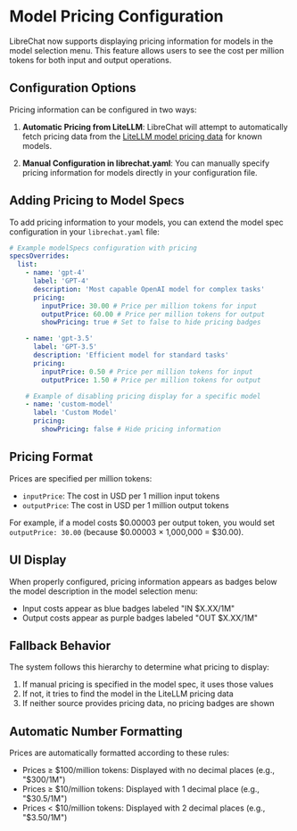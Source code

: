 # Model Pricing Configuration

LibreChat now supports displaying pricing information for models in the model selection menu. This feature allows users to see the cost per million tokens for both input and output operations.

## Configuration Options

Pricing information can be configured in two ways:

1. **Automatic Pricing from LiteLLM**: LibreChat will attempt to automatically fetch pricing data from the [LiteLLM model pricing data](https://github.com/BerriAI/litellm/blob/main/model_prices_and_context_window.json) for known models.

2. **Manual Configuration in librechat.yaml**: You can manually specify pricing information for models directly in your configuration file.

## Adding Pricing to Model Specs

To add pricing information to your models, you can extend the model spec configuration in your `librechat.yaml` file:

```yaml
# Example modelSpecs configuration with pricing
specsOverrides:
  list:
    - name: 'gpt-4'
      label: 'GPT-4'
      description: 'Most capable OpenAI model for complex tasks'
      pricing:
        inputPrice: 30.00 # Price per million tokens for input
        outputPrice: 60.00 # Price per million tokens for output
        showPricing: true # Set to false to hide pricing badges

    - name: 'gpt-3.5'
      label: 'GPT-3.5'
      description: 'Efficient model for standard tasks'
      pricing:
        inputPrice: 0.50 # Price per million tokens for input
        outputPrice: 1.50 # Price per million tokens for output

    # Example of disabling pricing display for a specific model
    - name: 'custom-model'
      label: 'Custom Model'
      pricing:
        showPricing: false # Hide pricing information
```

## Pricing Format

Prices are specified per million tokens:

- `inputPrice`: The cost in USD per 1 million input tokens
- `outputPrice`: The cost in USD per 1 million output tokens

For example, if a model costs $0.00003 per output token, you would set `outputPrice: 30.00` (because $0.00003 × 1,000,000 = $30.00).

## UI Display

When properly configured, pricing information appears as badges below the model description in the model selection menu:

- Input costs appear as blue badges labeled "IN $X.XX/1M"
- Output costs appear as purple badges labeled "OUT $X.XX/1M"

## Fallback Behavior

The system follows this hierarchy to determine what pricing to display:

1. If manual pricing is specified in the model spec, it uses those values
2. If not, it tries to find the model in the LiteLLM pricing data
3. If neither source provides pricing data, no pricing badges are shown

## Automatic Number Formatting

Prices are automatically formatted according to these rules:

- Prices ≥ $100/million tokens: Displayed with no decimal places (e.g., "$300/1M")
- Prices ≥ $10/million tokens: Displayed with 1 decimal place (e.g., "$30.5/1M")
- Prices < $10/million tokens: Displayed with 2 decimal places (e.g., "$3.50/1M")
